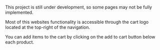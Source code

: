 This project is still under development, so some pages may not be fully implemented. 

Most of this websites functionality is accessible through the cart logo located at the top-right of the navigation.

You can add items to the cart by clicking on the add to cart button below each product.






